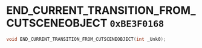 # END_CURRENT_TRANSITION_FROM_CUTSCENEOBJECT `0xBE3F0168`

```cpp
void END_CURRENT_TRANSITION_FROM_CUTSCENEOBJECT(int _Unk0);
```